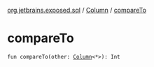 [org.jetbrains.exposed.sql](../index.md) / [Column](index.md) / [compareTo](.)

# compareTo

`fun compareTo(other: `[`Column`](index.md)`<*>): Int`
